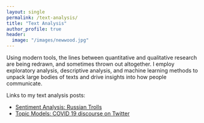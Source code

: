 ```yaml
---
layout: single
permalink: /text-analysis/
title: "Text Analysis"
author_profile: true
header:
  image: "/images/newwood.jpg"
---
```


Using modern tools, the lines between quantitative and qualitative research are being redrawn, and sometimes thrown out altogether. I employ exploratory analysis, descriptive analysis, and machine learning methods to unpack large bodies of texts and drive insights into how people communicate.

Links to my text analysis posts:
* [Sentiment Analysis: Russian Trolls](https://kevineduardokarl.github.io/sentiment-analysis-russian-trolls/)
* [Topic Models: COVID 19 discourse on Twitter](https://kevineduardokarl.github.io/topics-models-covid-19)
